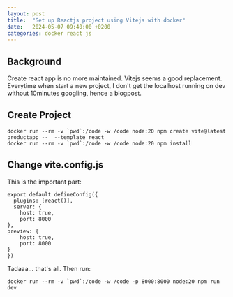 ```yaml
---
layout: post
title:  "Set up Reactjs project using Vitejs with docker"
date:   2024-05-07 09:40:00 +0200
categories: docker react js
---
```


## Background
Create react app is no more maintained. Vitejs seems a good replacement. Everytime when start a new project, I don't get the localhost running on dev without 10minutes googling, hence a blogpost.

## Create Project  
``docker run --rm -v `pwd`:/code -w /code node:20 npm create vite@latest productapp --  --template react``  
``docker run --rm -v `pwd`:/code -w /code node:20 npm install``  

## Change vite.config.js
This is the important part:
```
export default defineConfig({
  plugins: [react()],
  server: {
    host: true,
    port: 8000
},
preview: {
    host: true,
    port: 8000
} 
})
```

Tadaaa... that's all. Then run:

``docker run --rm -v `pwd`:/code -w /code -p 8000:8000 node:20 npm run dev`` 